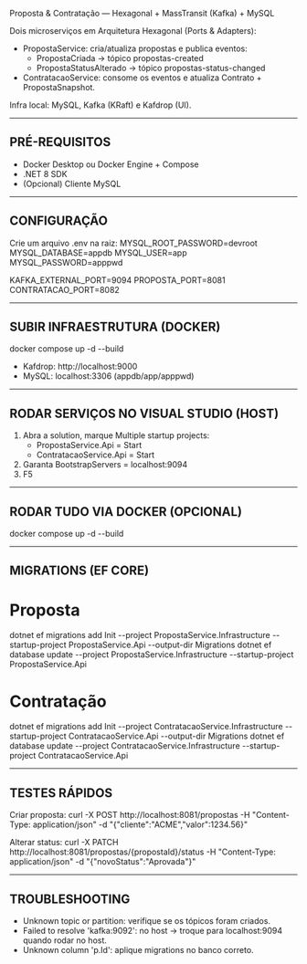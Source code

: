 Proposta & Contratação — Hexagonal + MassTransit (Kafka) + MySQL

Dois microserviços em Arquitetura Hexagonal (Ports & Adapters):

- PropostaService: cria/atualiza propostas e publica eventos:
  - PropostaCriada → tópico propostas-created
  - PropostaStatusAlterado → tópico propostas-status-changed
- ContratacaoService: consome os eventos e atualiza Contrato + PropostaSnapshot.

Infra local: MySQL, Kafka (KRaft) e Kafdrop (UI).

------------------------------------------------------------
PRÉ-REQUISITOS
------------------------------------------------------------
- Docker Desktop ou Docker Engine + Compose
- .NET 8 SDK
- (Opcional) Cliente MySQL

------------------------------------------------------------
CONFIGURAÇÃO
------------------------------------------------------------
Crie um arquivo .env na raiz:
MYSQL_ROOT_PASSWORD=devroot
MYSQL_DATABASE=appdb
MYSQL_USER=app
MYSQL_PASSWORD=apppwd

KAFKA_EXTERNAL_PORT=9094
PROPOSTA_PORT=8081
CONTRATACAO_PORT=8082

------------------------------------------------------------
SUBIR INFRAESTRUTURA (DOCKER)
------------------------------------------------------------
docker compose up -d --build

- Kafdrop: http://localhost:9000
- MySQL: localhost:3306 (appdb/app/apppwd)

------------------------------------------------------------
RODAR SERVIÇOS NO VISUAL STUDIO (HOST)
------------------------------------------------------------
1. Abra a solution, marque Multiple startup projects:
   - PropostaService.Api = Start
   - ContratacaoService.Api = Start
2. Garanta BootstrapServers = localhost:9094
3. F5

------------------------------------------------------------
RODAR TUDO VIA DOCKER (OPCIONAL)
------------------------------------------------------------
docker compose up -d --build

------------------------------------------------------------
MIGRATIONS (EF CORE)
------------------------------------------------------------
# Proposta
dotnet ef migrations add Init --project PropostaService.Infrastructure --startup-project PropostaService.Api --output-dir Migrations
dotnet ef database update --project PropostaService.Infrastructure --startup-project PropostaService.Api

# Contratação
dotnet ef migrations add Init --project ContratacaoService.Infrastructure --startup-project ContratacaoService.Api --output-dir Migrations
dotnet ef database update --project ContratacaoService.Infrastructure --startup-project ContratacaoService.Api

------------------------------------------------------------
TESTES RÁPIDOS
------------------------------------------------------------
Criar proposta:
curl -X POST http://localhost:8081/propostas -H "Content-Type: application/json" -d "{\"cliente\":\"ACME\",\"valor\":1234.56}"

Alterar status:
curl -X PATCH http://localhost:8081/propostas/{propostaId}/status -H "Content-Type: application/json" -d "{\"novoStatus\":\"Aprovada\"}"

------------------------------------------------------------
TROUBLESHOOTING
------------------------------------------------------------
- Unknown topic or partition: verifique se os tópicos foram criados.
- Failed to resolve 'kafka:9092': no host → troque para localhost:9094 quando rodar no host.
- Unknown column 'p.Id': aplique migrations no banco correto.
